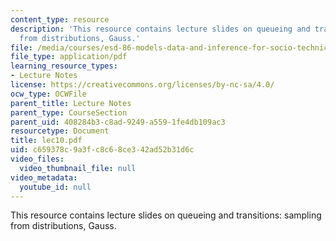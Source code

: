 ```yaml
---
content_type: resource
description: 'This resource contains lecture slides on queueing and transitions: sampling
  from distributions, Gauss.'
file: /media/courses/esd-86-models-data-and-inference-for-socio-technical-systems-spring-2007/c659378c9a3fc8c68ce342ad52b31d6c_lec10.pdf
file_type: application/pdf
learning_resource_types:
- Lecture Notes
license: https://creativecommons.org/licenses/by-nc-sa/4.0/
ocw_type: OCWFile
parent_title: Lecture Notes
parent_type: CourseSection
parent_uid: 408284b3-c8ad-9249-a559-1fe4db109ac3
resourcetype: Document
title: lec10.pdf
uid: c659378c-9a3f-c8c6-8ce3-42ad52b31d6c
video_files:
  video_thumbnail_file: null
video_metadata:
  youtube_id: null
---
```

This resource contains lecture slides on queueing and transitions: sampling from distributions, Gauss.